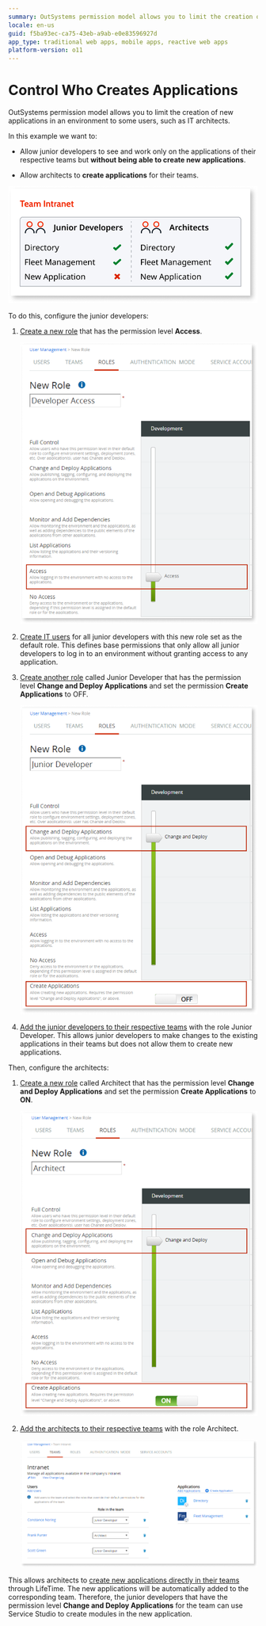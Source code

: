 ```yaml
---
summary: OutSystems permission model allows you to limit the creation of new applications in an environment to some users, such as IT architects.
locale: en-us
guid: f5ba93ec-ca75-43eb-a9ab-e0e83596927d
app_type: traditional web apps, mobile apps, reactive web apps
platform-version: o11
---
```


# Control Who Creates Applications

OutSystems permission model allows you to limit the creation of new applications in an environment to some users, such as IT architects.

In this example we want to:

* Allow junior developers to see and work only on the applications of their respective teams but **without being able to create new applications**.

* Allow architects to **create applications** for their teams.

![](images/control-app-creation-team-diag.png?width=600)

To do this, configure the junior developers:

1. [Create a new role](create-an-it-role.md#create-a-new-role) that has the permission level **Access**.  

    ![](images/control-app-creation-junior-access-role-lt.png)

1. [Create IT users](create-an-it-user.md) for all junior developers with this new role set as the default role. This defines base permissions that only allow all junior developers to log in to an environment without granting access to any application.

1. [Create another role](create-an-it-role.md#create-a-new-role) called Junior Developer that has the permission level **Change and Deploy Applications** and set the permission **Create Applications** to OFF.  

    ![](images/control-app-creation-junior-deploy-role-lt.png)

1. [Add the junior developers to their respective teams](create-an-it-team.md#add-it-users-to-the-team) with the role Junior Developer. This allows junior developers to make changes to the existing applications in their teams but does not allow them to create new applications.

Then, configure the architects:

1. [Create a new role](create-an-it-role.md#create-a-new-role) called Architect that has the permission level **Change and Deploy Applications** and set the permission **Create Applications** to **ON**.  

    ![](images/control-app-creation-architect-role-lt.png)

2. [Add the architects to their respective teams](create-an-it-team.md#add-it-users-to-the-team) with the role Architect.  

    ![](images/control-app-creation-add-architect-to-team-lt.png)

This allows architects to [create new applications directly in their teams](create-an-it-team.md#create-a-new-application-in-the-team) through LifeTime. The new applications will be automatically added to the corresponding team. Therefore, the junior developers that have the permission level **Change and Deploy Applications** for the team can use Service Studio to create modules in the new application.
